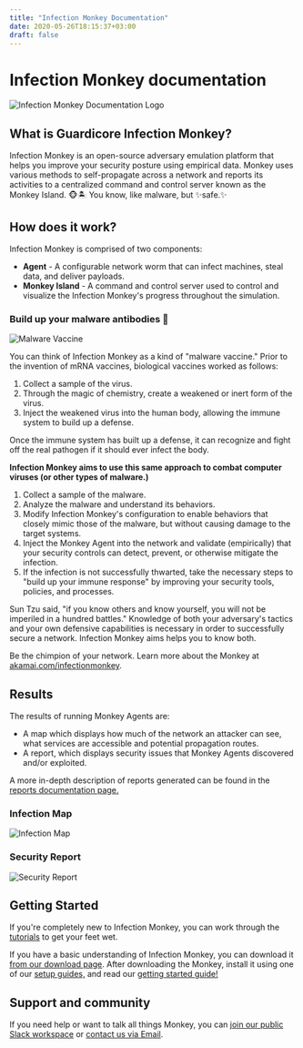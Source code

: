 ```yaml
---
title: "Infection Monkey Documentation"
date: 2020-05-26T18:15:37+03:00
draft: false
---
```


# Infection Monkey documentation


![Infection Monkey Documentation Logo](/images/monkey-teacher.svg?height=300px
"Infection Monkey Documentation Logo")

## What is Guardicore Infection Monkey?
Infection Monkey is an open-source adversary emulation platform that helps you
improve your security posture using empirical data. Monkey uses various methods
to self-propagate across a network and reports its activities to a centralized
command and control server known as the Monkey Island. 🐵🏝️ You know, like
malware, but ✨safe.✨

## How does it work?

Infection Monkey is comprised of two components:

* **Agent** - A configurable network worm that can infect machines, steal
  data, and deliver payloads.
* **Monkey Island** - A command and control server used to control and
  visualize the Infection Monkey's progress throughout the simulation.

### Build up your malware antibodies 💉

![Malware Vaccine](/images/monkey-iv.png "Malware Vaccine")

You can think of Infection Monkey as a kind of "malware vaccine." Prior to the
invention of mRNA vaccines, biological vaccines worked as follows:

1. Collect a sample of the virus.
2. Through the magic of chemistry, create a weakened or inert form of the
   virus.
3. Inject the weakened virus into the human body, allowing the immune system to
   build up a defense.

Once the immune system has built up a defense, it can recognize and fight off
the real pathogen if it should ever infect the body.

**Infection Monkey aims to use this same approach to combat computer viruses
(or other types of malware.)**

1. Collect a sample of the malware.
2. Analyze the malware and understand its behaviors.
3. Modify Infection Monkey's configuration to enable behaviors that closely
   mimic those of the malware, but without causing damage to the target
   systems.
4. Inject the Monkey Agent into the network and validate (empirically) that
   your security controls can detect, prevent, or otherwise mitigate the
   infection.
5. If the infection is not successfully thwarted, take the necessary steps to
   "build up your immune response" by improving your security tools, policies,
   and processes.

Sun Tzu said, "if you know others and know yourself, you will not be imperiled
in a hundred battles." Knowledge of both your adversary's tactics and your own
defensive capabilities is necessary in order to successfully secure a network.
Infection Monkey aims helps you to know both.

Be the chimpion of your network. Learn more about the Monkey at
[akamai.com/infectionmonkey](https://www.akamai.com/infectionmonkey).


## Results

The results of running Monkey Agents are:
 - A map which displays how much of the network an attacker can see, what
   services are accessible and potential propagation routes.
 - A report, which displays security issues that Monkey Agents
   discovered and/or exploited.

A more in-depth description of reports generated can be found in the
[reports documentation page.](/reports)

### Infection Map
![Infection Map](/images/island/infection_map_page/infection_map.png "Infection Map")

### Security Report
![Security Report](/images/island/reports_page/security_report_overview.png "Security Report")

## Getting Started

If you're completely new to Infection Monkey, you can work through the
[tutorials](/tutorials/) to get your feet wet.

If you have a basic understanding of Infection Monkey, you can download it
[from our download page](https://github.com/guardicore/monkey/releases/latest).
After downloading the Monkey, install it using one of our
[setup guides,](/setup) and read our
[getting started guide!](/usage/getting-started)

## Support and community

If you need help or want to talk all things Monkey, you can [join our public
Slack
workspace](https://join.slack.com/t/infectionmonkey/shared_invite/enQtNDU5MjAxMjg1MjU1LWM0NjVmNWE2ZTMzYzAxOWJiYmMxMzU0NWU3NmUxYjcyNjk0YWY2MDkwODk4NGMyNDU4NzA4MDljOWNmZWViNDU)
or [contact us via Email](mailto:support@infectionmonkey.com).
